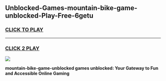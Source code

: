 
## Unblocked-Games-mountain-bike-game-unblocked-Play-Free-6getu
<h3>
<a href="https://premium76.site?title=mountain-bike-game-unblocked&ref=23A">CLICK TO PLAY</a></h3>
<hr>

<h3>
<a href="https://premium76.site?title=mountain-bike-game-unblocked&ref=23A">CLICK 2 PLAY</a>
  
</h3>

<a href="https://premium76.site?title=mountain-bike-game-unblocked&ref=23A"><img src="https://clearcache.store/games.png"></a>


**mountain-bike-game-unblocked games unblocked: Your Gateway to Fun and Accessible Online Gaming**
